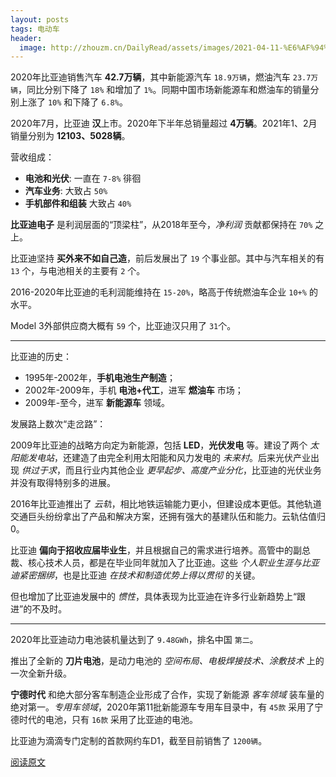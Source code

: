 ```yaml
---
layout: posts
tags: 电动车
header: 
  image: http://zhouzm.cn/DailyRead/assets/images/2021-04-11-%E6%AF%94%E4%BA%9A%E8%BF%AA.jpg
---
```





2020年比亚迪销售汽车 **42.7万辆**，其中新能源汽车 `18.9万辆`，燃油汽车 `23.7万辆`，同比分别下降了 `18%` 和增加了 `1%`。同期中国市场新能源车和燃油车的销量分别上涨了 `10%` 和下降了 `6.8%`。



2020年7月，比亚迪 **汉**上市。2020年下半年总销量超过 **4万辆**。2021年1、2月销量分别为 **12103、5028辆**。

营收组成：

* **电池和光伏**: 一直在 `7-8%` 徘徊
* **汽车业务**: 大致占 `50%`
* **手机部件和组装** 大致占 `40%`



**比亚迪电子** 是利润层面的“顶梁柱”，从2018年至今，*净利润* 贡献都保持在 `70%` 之上。



比亚迪坚持 **买外来不如自己造**，前后发展出了 `19` 个事业部。其中与汽车相关的有 `13` 个，与电池相关的主要有 `2` 个。



2016-2020年比亚迪的毛利润能维持在 `15-20%`，略高于传统燃油车企业 `10+%` 的水平。



Model 3外部供应商大概有 `59` 个，比亚迪汉只用了 `31`个。

----

比亚迪的历史：

- 1995年-2002年，**手机电池生产制造**；
- 2002年-2009年，手机 **电池+代工**，进军 **燃油车** 市场；
- 2009年-至今，进军 **新能源车** 领域。



发展路上数次“走岔路”：



2009年比亚迪的战略方向定为新能源，包括 **LED**，**光伏发电** 等。建设了两个 *太阳能发电站*，还建造了由完全利用太阳能和风力发电的 *未来村*。后来光伏产业出现 *供过于求*，而且行业内其他企业 *更早起步、高度产业分化*，比亚迪的光伏业务并没有取得特别多的进展。



2016年比亚迪推出了 *云轨*，相比地铁运输能力更小，但建设成本更低。其他轨道交通巨头纷纷拿出了产品和解决方案，还拥有强大的基建队伍和能力。云轨估值归0。

比亚迪 **偏向于招收应届毕业生**，并且根据自己的需求进行培养。高管中的副总裁、核心技术人员，都是在毕业同年就加入了比亚迪。这些 *个人职业生涯与比亚迪紧密捆绑*，也是比亚迪 *在技术和制造优势上得以贯彻* 的关键。

但也增加了比亚迪发展中的 *惯性*，具体表现为比亚迪在许多行业新趋势上“跟进”的不及时。

----

2020年比亚迪动力电池装机量达到了 `9.48GWh`，排名中国 `第二`。

推出了全新的 **刀片电池**，是动力电池的 *空间布局、电极焊接技术、涂敷技术* 上的一次全新升级。

**宁德时代** 和绝大部分客车制造企业形成了合作，实现了新能源 *客车领域* 装车量的绝对第一。*专用车领域*，2020年第11批新能源车专用车目录中，有 `45款` 采用了宁德时代的电池，只有 `16款` 采用了比亚迪的电池。

比亚迪为滴滴专门定制的首款网约车D1，截至目前销售了 `1200辆`。



[阅读原文](https://www.huxiu.com/article/418107.html)

